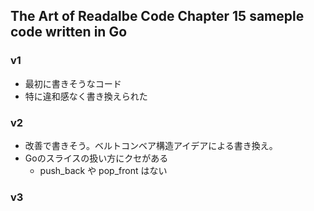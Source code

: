 ## The Art of Readalbe Code Chapter 15 sameple code written in Go

### v1
- 最初に書きそうなコード
- 特に違和感なく書き換えられた

### v2
- 改善で書きそう。ベルトコンベア構造アイデアによる書き換え。
- Goのスライスの扱い方にクセがある
    - push_back や pop_front はない

### v3
